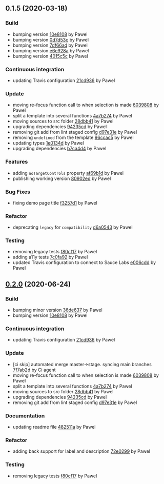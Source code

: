 <a name="0.1.5"></a>
## 0.1.5 (2020-03-18)

### Build

* bumping version [10e8108](https://github.com/anypoint-web-components/anypoint-autocomplete/commit/10e81088c4576642557c800a604bd5ddd455efdb) by Pawel
* bumping version [0d7d53c](https://github.com/anypoint-web-components/anypoint-autocomplete/commit/0d7d53c947cc7e7d147b938a34442837e74ee94f) by Pawel
* bumping version [7df66ad](https://github.com/anypoint-web-components/anypoint-autocomplete/commit/7df66ad1f6631f1b0efae5565f5e390d10560a69) by Pawel
* bumping version [e6e928a](https://github.com/anypoint-web-components/anypoint-autocomplete/commit/e6e928ab78387bf0d1d6e0f4fd3080eef785f147) by Pawel
* bumping version [4015c5c](https://github.com/anypoint-web-components/anypoint-autocomplete/commit/4015c5c89e377b4e9ea0c709c20a390e52454b51) by Pawel


### Continuous integration

* updating Travis configuration [21cd936](https://github.com/anypoint-web-components/anypoint-autocomplete/commit/21cd936a23d9ca7d24a6b6e2450611189377931f) by Pawel


### Update

* moving re-focus function call to when selection is made [6039808](https://github.com/anypoint-web-components/anypoint-autocomplete/commit/60398082b6375e4a31332a59e1d9dde0a8307607) by Pawel
* split a template into several functions [4a7b274](https://github.com/anypoint-web-components/anypoint-autocomplete/commit/4a7b274b26bcb1268c203f8b3a33b66c126489b9) by Pawel
* moving sources to src folder [28dbb41](https://github.com/anypoint-web-components/anypoint-autocomplete/commit/28dbb41b6711eb7eaef43aedcccfe03eda506dd9) by Pawel
* upgrading dependencies [94235cd](https://github.com/anypoint-web-components/anypoint-autocomplete/commit/94235cdd0a466812b339fdd19a57d89f0d6e2189) by Pawel
* removing git add from lint staged config [d97e31e](https://github.com/anypoint-web-components/anypoint-autocomplete/commit/d97e31eb9ca97fe631a1a4b7c5b7d981bc21d8e6) by Pawel
* removing `undefined` from the template [96ccac5](https://github.com/anypoint-web-components/anypoint-autocomplete/commit/96ccac57ac1aefb28ebcefbba4950297af2d8897) by Pawel
* updating types [1e0134d](https://github.com/anypoint-web-components/anypoint-autocomplete/commit/1e0134dd588a075fb145e8dc7b1ae45f27e97d0d) by Pawel
* upgrading dependencies [b7ca4d4](https://github.com/anypoint-web-components/anypoint-autocomplete/commit/b7ca4d4e8f3ccd570ffd1ebace4ea96a7d57fb21) by Pawel


### Features

* adding `noTargetControls` property [af69b1d](https://github.com/anypoint-web-components/anypoint-autocomplete/commit/af69b1d9f70a431d68fef68279876d91c2838f10) by Pawel
* publishing working version [80902ed](https://github.com/anypoint-web-components/anypoint-autocomplete/commit/80902ed783336294b193f06bebb6837d460bde69) by Pawel


### Bug Fixes

* fixing demo page title [f3257d1](https://github.com/anypoint-web-components/anypoint-autocomplete/commit/f3257d1e18e023b2923920b4796879ea1610be31) by Pawel


### Refactor

* deprecating `legacy` for `compatibility` [d6a0543](https://github.com/anypoint-web-components/anypoint-autocomplete/commit/d6a0543110ee4ec0caf06d97eac223e529485aeb) by Pawel


### Testing

* removing legacy tests [f80cf17](https://github.com/anypoint-web-components/anypoint-autocomplete/commit/f80cf175e3e760c727b4ba8d1f815985552c4763) by Pawel
* adding a11y tests [7c0fa92](https://github.com/anypoint-web-components/anypoint-autocomplete/commit/7c0fa92916ea47caa0b7c0ee4520d2d02d4d616a) by Pawel
* updated Travis configuration to connect to Sauce Labs [e006cdd](https://github.com/anypoint-web-components/anypoint-autocomplete/commit/e006cddf502bd50ee8c375613cf32034bdc198b8) by Pawel


<a name="0.2.0"></a>
## [0.2.0](https://github.com/anypoint-web-components/anypoint-autocomplete/compare/0.1.4...0.2.0) (2020-06-24)

### Build

* bumping minor version [36de637](https://github.com/anypoint-web-components/anypoint-autocomplete/commit/36de63711c0915b11fa23238ca371b6e339ba691) by Pawel
* bumping version [10e8108](https://github.com/anypoint-web-components/anypoint-autocomplete/commit/10e81088c4576642557c800a604bd5ddd455efdb) by Pawel


### Continuous integration

* updating Travis configuration [21cd936](https://github.com/anypoint-web-components/anypoint-autocomplete/commit/21cd936a23d9ca7d24a6b6e2450611189377931f) by Pawel


### Update

* [ci skip] automated merge master->stage. syncing main branches [7f7ab2d](https://github.com/anypoint-web-components/anypoint-autocomplete/commit/7f7ab2d9633f507119c7e6f25377414f9ffe2512) by Ci agent
* moving re-focus function call to when selection is made [6039808](https://github.com/anypoint-web-components/anypoint-autocomplete/commit/60398082b6375e4a31332a59e1d9dde0a8307607) by Pawel
* split a template into several functions [4a7b274](https://github.com/anypoint-web-components/anypoint-autocomplete/commit/4a7b274b26bcb1268c203f8b3a33b66c126489b9) by Pawel
* moving sources to src folder [28dbb41](https://github.com/anypoint-web-components/anypoint-autocomplete/commit/28dbb41b6711eb7eaef43aedcccfe03eda506dd9) by Pawel
* upgrading dependencies [94235cd](https://github.com/anypoint-web-components/anypoint-autocomplete/commit/94235cdd0a466812b339fdd19a57d89f0d6e2189) by Pawel
* removing git add from lint staged config [d97e31e](https://github.com/anypoint-web-components/anypoint-autocomplete/commit/d97e31eb9ca97fe631a1a4b7c5b7d981bc21d8e6) by Pawel


### Documentation

* updating readme file [482511a](https://github.com/anypoint-web-components/anypoint-autocomplete/commit/482511a37f79010c5298de05e45d0ce547a6fbbb) by Pawel


### Refactor

* adding back support for label and description [72e0299](https://github.com/anypoint-web-components/anypoint-autocomplete/commit/72e02998d71a522e21bbef091945a4903182b724) by Pawel


### Testing

* removing legacy tests [f80cf17](https://github.com/anypoint-web-components/anypoint-autocomplete/commit/f80cf175e3e760c727b4ba8d1f815985552c4763) by Pawel


